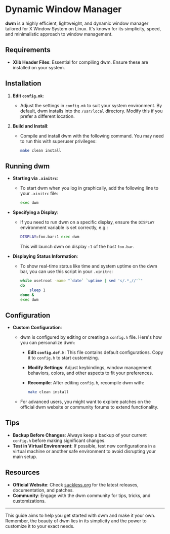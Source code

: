 # Dynamic Window Manager

**dwm** is a highly efficient, lightweight, and dynamic window manager tailored for X Window System on Linux. It's known for its simplicity, speed, and minimalistic approach to window management.

## Requirements

- **Xlib Header Files**: Essential for compiling dwm. Ensure these are installed on your system.

## Installation

1. **Edit `config.mk`**:
   - Adjust the settings in `config.mk` to suit your system environment. By default, dwm installs into the `/usr/local` directory. Modify this if you prefer a different location.

2. **Build and Install**:
   - Compile and install dwm with the following command. You may need to run this with superuser privileges:
   
     ```sh
     make clean install
     ```

## Running dwm

- **Starting via `.xinitrc`**:
  - To start dwm when you log in graphically, add the following line to your `.xinitrc` file:
  
    ```sh
    exec dwm
    ```

- **Specifying a Display**:
  - If you need to run dwm on a specific display, ensure the `DISPLAY` environment variable is set correctly, e.g.:
  
    ```sh
    DISPLAY=foo.bar:1 exec dwm
    ```
  
    This will launch dwm on display `:1` of the host `foo.bar`.

- **Displaying Status Information**:
  - To show real-time status like time and system uptime on the dwm bar, you can use this script in your `.xinitrc`:
  
    ```sh
    while xsetroot -name "`date` `uptime | sed 's/.*,//'`"
    do
        sleep 1
    done &
    exec dwm
    ```

## Configuration

- **Custom Configuration**:
  - dwm is configured by editing or creating a `config.h` file. Here's how you can personalize dwm:
    - **Edit `config.def.h`**: This file contains default configurations. Copy it to `config.h` to start customizing.
    - **Modify Settings**: Adjust keybindings, window management behaviors, colors, and other aspects to fit your preferences.
    - **Recompile**: After editing `config.h`, recompile dwm with:
    
      ```sh
      make clean install
      ```
  
  - For advanced users, you might want to explore patches on the official dwm website or community forums to extend functionality.

## Tips

- **Backup Before Changes**: Always keep a backup of your current `config.h` before making significant changes.
- **Test in Virtual Environment**: If possible, test new configurations in a virtual machine or another safe environment to avoid disrupting your main setup.

## Resources

- **Official Website**: Check [suckless.org](https://dwm.suckless.org/) for the latest releases, documentation, and patches.
- **Community**: Engage with the dwm community for tips, tricks, and customizations.

---

This guide aims to help you get started with dwm and make it your own. Remember, the beauty of dwm lies in its simplicity and the power to customize it to your exact needs.
